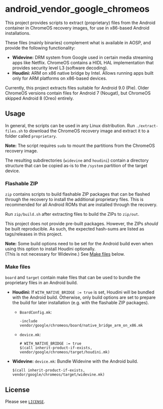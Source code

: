 # android_vendor_google_chromeos
This project provides scripts to extract (proprietary) files
from the Android container in ChromeOS recovery images,
for use in x86-based Android installations.

These files (mainly binaries) complement what is available in AOSP,
and provide the following functionality:

 - **Widevine:** DRM system from Google used in certain media streaming
   apps like Netflix. ChromeOS contains a HIDL HAL implementation that provides
   security level L3 (software decoding).
 - **Houdini:** ARM on x86 native bridge by Intel. Allows running apps built
   only for ARM platforms on x86-based devices.

Currently, this project extracts files suitable for Android 9.0 (Pie).
Older ChromeOS versions contain files for Android 7 (Nougat),
but ChromeOS skipped Android 8 (Oreo) entirely.

## Usage
In general, the scripts can be used in any Linux distribution.
Run `./extract-files.sh` to download the ChromeOS recovery image
and extract it to a folder called `proprietary`.

**Note:** The script requires `sudo` to mount the partitions from the
ChromeOS recovery image.

The resulting subdirectories (`widevine` and `houdini`) contain a directory
structure that can be copied as-is to the `/system` partition of the target
device.

### Flashable ZIP
`zip` contains scripts to build flashable ZIP packages that can be flashed
through the recovery to install the additional proprietary files.
This is recommended for all Android ROMs that are installed through the recovery.

Run `zip/build.sh` after extracting files to build the ZIPs to `zip/out`.

This project does not provide pre-built packages. However, the ZIPs _should_
be built reproducible. As such, the expected hash-sums are listed as
tags/releases in this project.

**Note:** Some build options need to be set for the Android build even when
using this option to install Houdini optionally.  
(This is not necessary for Widevine.) See [Make files](#make-files) below.

### Make files
`board` and `target` contain make files that can be used to bundle the
proprietary files in an Android build.

  - **Houdini:**
    If `WITH_NATIVE_BRIDGE := true` is set, Houdini will be bundled with the
    Android build. Otherwise, only build options are set to prepare the build
    for later installation (e.g. with the flashable ZIP packages).

    - `BoardConfig.mk`:

        ```make
        -include vendor/google/chromeos/board/native_bridge_arm_on_x86.mk
        ```

    - `device.mk`:

        ```make
        # WITH_NATIVE_BRIDGE := true
        $(call inherit-product-if-exists, vendor/google/chromeos/target/houdini.mk)
        ```

  - **Widevine:** `device.mk`: Bundle Widevine with the Android build.

    ```make
    $(call inherit-product-if-exists, vendor/google/chromeos/target/widevine.mk)
    ```

## License
Please see [`LICENSE`](/LICENSE).
